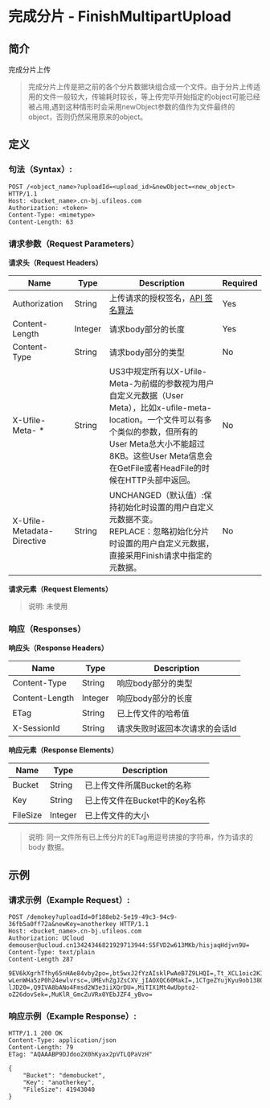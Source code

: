 # 完成分片 - FinishMultipartUpload 

## 简介

完成分片上传

> 完成分片上传是把之前的各个分片数据块组合成一个文件。由于分片上传适用的文件一般较大，传输耗时较长，等上传完毕开始指定的object可能已经被占用,遇到这种情形时会采用newObject参数的值作为文件最终的object，否则仍然采用原来的object。

## 定义

### 句法（Syntax）:

```
POST /<object_name>?uploadId=<upload_id>&newObject=<new_object> HTTP/1.1
Host: <bucket_name>.cn-bj.ufileos.com
Authorization: <token>
Content-Type: <mimetype>
Content-Length: 63
```
### 请求参数（Request Parameters）

**请求头（Request Headers）**

|Name          |Type   |Description|Required|
|---|---|---|---|
|Authorization |String |上传请求的授权签名，[API 签名算法](https://docs.ucloud.cn/ufile/api/authorization?id=%e6%96%87%e4%bb%b6%e7%ae%a1%e7%90%86%e7%ad%be%e5%90%8d%e7%ae%97%e6%b3%95)   |Yes     |
|Content-Length|Integer|请求body部分的长度|Yes     |
|Content-Type  |String |请求body部分的类型|No      |
| X-Ufile-Meta- *   | String   | US3中规定所有以X-Ufile-Meta-为前缀的参数视为用户自定义元数据（User Meta），比如x-ufile-meta-location。一个文件可以有多个类似的参数，但所有的User Meta总大小不能超过8KB。这些User Meta信息会在GetFile或者HeadFile的时候在HTTP头部中返回。   | No        |
| X-Ufile-Metadata-Directive   | String   | UNCHANGED（默认值）:保持初始化时设置的用户自定义元数据不变。<br>REPLACE：忽略初始化分片时设置的用户自定义元数据，直接采用Finish请求中指定的元数据。   | No        |

**请求元素（Request Elements）**

> 说明: 未使用

### 响应（Responses）

**响应头（Response Headers）**

|Name          |Type   |Description     |
|---|---|---|
|Content-Type  |String |响应body部分的类型     |
|Content-Length|Integer|响应body部分的长度     |
|ETag          |String |已上传文件的哈希值       |
|X-SessionId   |String |请求失败时返回本次请求的会话Id|

**响应元素（Response Elements）**

|Name    |Type   |Description        |
|---|---|---|
|Bucket  |String |已上传文件所属Bucket的名称   |
|Key     |String |已上传文件在Bucket中的Key名称|
|FileSize|Integer|已上传文件的大小           |

> 说明: 同一文件所有已上传分片的ETag用逗号拼接的字符串，作为请求的 body 数据。

## 示例

### 请求示例（Example Request）:

```
POST /demokey?uploadId=0f188eb2-5e19-49c3-94c9-36fb5a0ff72a&newKey=anotherkey HTTP/1.1
Host: <bucket_name>.cn-bj.ufileos.com
Authorization: UCloud demouser@ucloud.cn13424346821929713944:S5FVD2w613MKb/hisjaqHdjvn9U=
Content-Type: text/plain
Content-Length 287 

9EV6kXgrhTfhy65nHAe84vby2po=,bt5wxJ2fYzAIsklPwAeB7Z9LHQI=,Tt_XCL1oic2KI9xD4Gyxa9g_ht0=,DMmtV-wLenWHa5zP0h24ewlvrsc=,UMEvhZgJZsCXV_jIAOXQC60MakI=,1CTgeZYujKyu9ob13800ndWR3f8=,a1_eDguW8oGbDDBbv9Ru3-lJD20=,Q9IVA8bANo4Fmsd2W3e3iiXQrDU=,MiTIX1Mt4wUbpto2-oZ26dovSek=,MuKlR_GmcZuVRx0YEbJZF4_yBvo=
```
### 响应示例（Example Response）:

```
HTTP/1.1 200 OK
Content-Type: application/json
Content-Length: 79 
ETag: "AQAAABP9DJdoo2X0hKyax2pVTLQPaVzH"

{
    "Bucket": "demobucket",
    "Key": "anotherkey",
    "FileSize": 41943040
}
```
